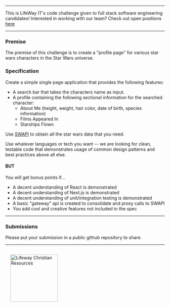 
---

This is LifeWay IT's code challenge given to full stack software engineering candidates! Interested in working with our team? Check out open positions [here](http://tech.lifeway.com/)

---

### Premise

The premise of this challenge is to create a "profile page" for various star wars characters in the Star Wars universe.

### Specification

Create a simple single page application that provides the following features:

  * A search bar that takes the characters name as input.
  * A profile containing the following sectional information for the searched character:
    * About Me (height, weight, hair color, date of birth, species information)
    * Films Appeared In
    * Starships Flown

Use [SWAPI](https://swapi.dev/) to obtain all the star wars data that you need.

Use whatever languages or tech you want -- we are looking for clean, testable code that demonstrates usage of common design patterns and best practices above all else. 

#### BUT

You will get bonus points if...

* A decent understanding of React is demonstrated
* A decent understanding of Next.js is demonstrated
* A decent understanding of unit/integration testing is demonstrated
* A basic "gateway" api is created to consolidate and proxy calls to SWAPI
* You add cool and creative features not included in the spec

---

### Submissions

Please put your submission in a public github repository to share.

---


<div class="footer">
  <img src="https://commerce-notification-service-uat.s3.amazonaws.com/emails/Lifewaylogo__RGB_gray_flat.png" alt="Lifeway Christian Resources" width="150" style="padding: 1rem;">
</div>
